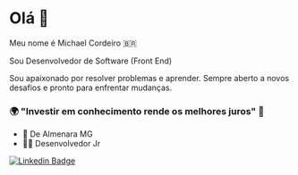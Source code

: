 # Olá 👋

Meu nome é Michael Cordeiro 🇧🇷

Sou Desenvolvedor de Software (Front End)

Sou apaixonado por resolver problemas e aprender. Sempre aberto a novos desafios e pronto para enfrentar mudanças.

### 🌍 "Investir em conhecimento rende os melhores juros" 🧠

- 📍 De Almenara MG 
- 👨‍💻 Desenvolvedor Jr

[![Linkedin Badge](https://img.shields.io/badge/-LinkedIn-blue?style=flat-square&logo=Linkedin&logoColor=white&link=https://br.linkedin.com/in/michael-douglas-sousa-cordeiro-548b89201)](https://br.linkedin.com/in/michael-douglas-sousa-cordeiro-548b89201)
